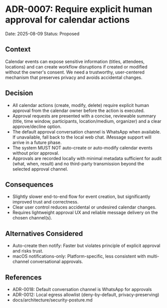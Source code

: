 # ADR-0007: Require explicit human approval for calendar actions

Date: 2025-08-09
Status: Proposed

## Context
Calendar events can expose sensitive information (titles, attendees, locations) and can create workflow disruptions if created or modified without the owner's consent. We need a trustworthy, user-centered mechanism that preserves privacy and avoids accidental changes.

## Decision
- All calendar actions (create, modify, delete) require explicit human approval from the calendar owner before the action is executed.
- Approval requests are presented with a concise, reviewable summary (title, time window, participants, location/medium, organizer) and a clear approve/decline option.
- The default approval conversation channel is WhatsApp when available. If unavailable, fall back to the local web chat. iMessage support will arrive in a future phase.
- The system MUST NOT auto-create or auto-modify calendar events without prior approval.
- Approvals are recorded locally with minimal metadata sufficient for audit (what, when, result) and no third-party transmission beyond the selected approval channel.

## Consequences
- Slightly slower end-to-end flow for event creation, but significantly improved trust and correctness.
- Clear user control reduces accidental or undesired calendar changes.
- Requires lightweight approval UX and reliable message delivery on the chosen channel(s).

## Alternatives Considered
- Auto-create then notify: Faster but violates principle of explicit approval and risks trust.
- macOS notifications-only: Platform-specific, less consistent with multi-channel conversational approvals.

## References
- ADR-0018: Default conversation channel is WhatsApp for approvals
- ADR-0012: Local egress allowlist (deny-by-default, privacy-preserving)
- docs/architecture/security-posture.md